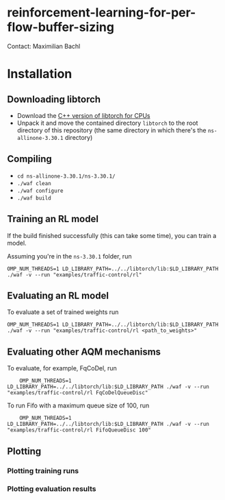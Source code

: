 # reinforcement-learning-for-per-flow-buffer-sizing
Contact: Maximilian Bachl

# Installation

## Downloading libtorch

* Download the [C++ version of libtorch for CPUs](https://download.pytorch.org/libtorch/cpu/libtorch-shared-with-deps-1.5.1%2Bcpu.zip)
* Unpack it and move the contained directory ```libtorch``` to the root directory of this repository (the same directory in which there's the ```ns-allinone-3.30.1``` directory)

## Compiling

* ```cd ns-allinone-3.30.1/ns-3.30.1/```
* ```./waf clean```
* ```./waf configure```
* ```./waf build```

## Training an RL model

If the build finished successfully (this can take some time), you can train a model. 

Assuming you're in the ```ns-3.30.1``` folder, run 

    OMP_NUM_THREADS=1 LD_LIBRARY_PATH=../../libtorch/lib:$LD_LIBRARY_PATH ./waf -v --run "examples/traffic-control/rl"
    
## Evaluating an RL model

To evaluate a set of trained weights run 

    OMP_NUM_THREADS=1 LD_LIBRARY_PATH=../../libtorch/lib:$LD_LIBRARY_PATH ./waf -v --run "examples/traffic-control/rl <path_to_weights>"
    
## Evaluating other AQM mechanisms

To evaluate, for example, FqCoDel, run

        OMP_NUM_THREADS=1 LD_LIBRARY_PATH=../../libtorch/lib:$LD_LIBRARY_PATH ./waf -v --run "examples/traffic-control/rl FqCoDelQueueDisc"
        
To run Fifo with a maximum queue size of 100, run

        OMP_NUM_THREADS=1 LD_LIBRARY_PATH=../../libtorch/lib:$LD_LIBRARY_PATH ./waf -v --run "examples/traffic-control/rl FifoQueueDisc 100"
        
## Plotting

### Plotting training runs

### Plotting evaluation results

